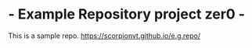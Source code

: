 # - Example Repository project zer0 -
  This is a sample repo.
 https://scorpionvt.github.io/e.g.repo/
